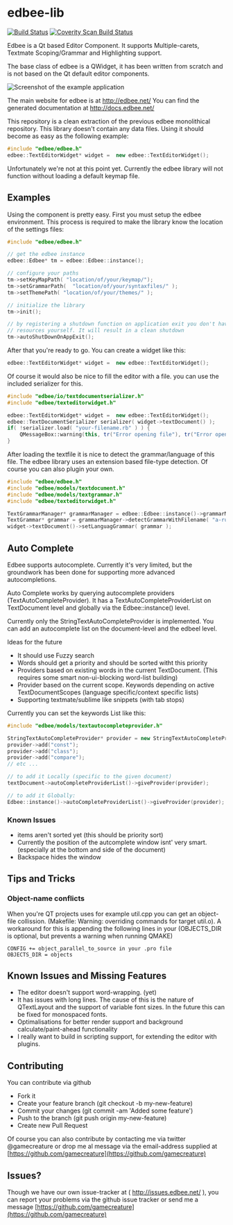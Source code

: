 edbee-lib
=========
[![Build Status](https://travis-ci.org/edbee/edbee-lib.svg?branch=master)](https://travis-ci.org/edbee/edbee-lib)
[![Coverity Scan Build Status](https://scan.coverity.com/projects/13025/badge.svg)](https://scan.coverity.com/projects/edbee-edbee-lib)

Edbee is a Qt based Editor Component.
It supports Multiple-carets, Textmate Scoping/Grammar and Highlighting support.

The base class of edbee is a QWidget, it has been written from scratch and is not based on the Qt default editor components.

![Screenshot of the example application](http://edbee.net/images/screenshot1.png)

The main website for edbee is at http://edbee.net/
You can find the generated documentation at http://docs.edbee.net/

This repository is a clean extraction of the previous edbee monolithical repository.
This library doesn't contain any data files. Using it should become as easy as the following example:

```C++
#include "edbee/edbee.h"
edbee::TextEditorWidget* widget =  new edbee::TextEditorWidget();
```

Unfortunately we're not at this point yet. Currently the edbee library will not function without loading a default keymap file.


Examples
--------

Using the component is pretty easy. First you must setup the edbee environment.
This process is required to make the library know the location of the settings
files:

```C++
#include "edbee/edbee.h"

// get the edbee instance
edbee::Edbee* tm = edbee::Edbee::instance();

// configure your paths
tm->setKeyMapPath( "location/of/your/keymap/");
tm->setGrammarPath(  "location/of/your/syntaxfiles/" );
tm->setThemePath( "location/of/your/themes/" );

// initialize the library
tm->init();

// by registering a shutdown function on application exit you don't have to destroy the edbee
// resources yourself. It will result in a clean shutdown
tm->autoShutDownOnAppExit();
```



After that you're ready to go.
You can create a widget like this:

```C++
edbee::TextEditorWidget* widget =  new edbee::TextEditorWidget();
```

Of course it would also be nice to fill the editor with a file. you can use the included serializer for this.

```C++
#include "edbee/io/textdocumentserializer.h"
#include "edbee/texteditorwidget.h"

edbee::TextEditorWidget* widget =  new edbee::TextEditorWidget();
edbee::TextDocumentSerializer serializer( widget->textDocument() );
if( !serializer.load( "your-filename.rb" ) ) {
    QMessageBox::warning(this, tr("Error opening file"), tr("Error opening file!\n%1").arg(serializer.errorString()) );
}

```

After loading the textfile it is nice to detect the grammar/language of this file.
The edbee library uses an extension based file-type detection. Of course you can also plugin your own.

```C++
#include "edbee/edbee.h"
#include "edbee/models/textdocument.h"
#include "edbee/models/textgrammar.h"
#include "edbee/texteditorwidget.h"

TextGrammarManager* grammarManager = edbee::Edbee::instance()->grammarManager();
TextGrammar* grammar = grammarManager->detectGrammarWithFilename( "a-ruby-file.rb" );
widget->textDocument()->setLanguagGrammar( grammar );
```

Auto Complete
-------------

Edbee supports autocomplete. Currently it's very limited, but the groundwork has been done for supporting more advanced autocompletions.

Auto Complete works by querying autocomplete providers (TextAutoCompleteProvider).  It has a TextAutoCompleteProviderList on TextDocument level and globally via the Edbee::instance() level.

Currently only the StringTextAutoCompleteProvider is implemented. You can add an autocomplete list on the document-level and the edbeel level.

Ideas for the future
- It should use Fuzzy search
- Words should get a priority and should be sorted witht this priority
- Providers based on existing words in the current TextDocument. (This requires some smart non-ui-blocking word-list building)
- Provider based on the current scope. Keywords depending on active TextDocumentScopes (language specific/context specific lists)
- Supporting textmate/sublime like snippets (with tab stops)

Currently you can set the keywords List like this:

```c++
#include "edbee/models/textautocompleteprovider.h"

StringTextAutoCompleteProvider* provider = new StringTextAutoCompleteProvider();
provider->add("const");
provider->add("class");
provider->add("compare");
// etc ...

// to add it Locally (specific to the given document)
textDocument->autoCompleteProviderList()->giveProvider(provider);

// to add it Globally:
Edbee::instance()->autoCompleteProviderList()->giveProvider(provider);
```




### Known Issues

- items aren't sorted yet (this should be priority sort)
- Currently the position of the autcomplete window isnt' very smart. (especially at the bottom and side of the document)
- Backspace hides the window





Tips and Tricks
----------------

### Object-name conflicts

When you're QT projects uses for example util.cpp you can get an object-file collission. (Makefile: Warning: overriding commands for target util.o). A workaround for this is appending the following lines in your
(OBJECTS_DIR is optional, but prevents a warning when running QMAKE)

```
CONFIG += object_parallel_to_source in your .pro file
OBJECTS_DIR = objects
```


Known Issues and Missing Features
---------------------------------

* The editor doesn't support word-wrapping. (yet)
* It has issues with long lines. The cause of this is the nature of QTextLayout and the support of variable font sizes. In the future this can be fixed for monospaced fonts.
* Optimalisations for better render support and background calculate/paint-ahead functionality
* I really want to build in scripting support, for extending the editor with plugins.


Contributing
------------

You can contribute via github
- Fork it
- Create your feature branch (git checkout -b my-new-feature)
- Commit your changes (git commit -am 'Added some feature')
- Push to the branch (git push origin my-new-feature)
- Create new Pull Request

Of course you can also contribute by contacting me via twitter @gamecreature or drop me al message
via the email-address supplied at [https://github.com/gamecreature](https://github.com/gamecreature)

Issues?
-------

Though we have our own issue-tracker at ( http://issues.edbee.net/ ), you can report your problems
via the github issue tracker or send me a message [https://github.com/gamecreature](https://github.com/gamecreature)




